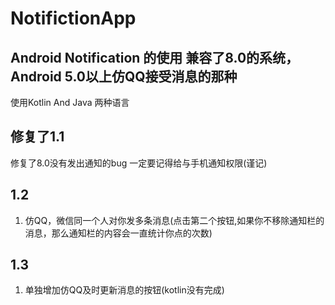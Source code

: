 # NotifictionApp
## Android Notification 的使用 兼容了8.0的系统，Android 5.0以上仿QQ接受消息的那种
使用Kotlin And Java 两种语言

## 修复了1.1
修复了8.0没有发出通知的bug
一定要记得给与手机通知权限(谨记)

## 1.2
1. 仿QQ，微信同一个人对你发多条消息(点击第二个按钮,如果你不移除通知栏的消息，那么通知栏的内容会一直统计你点的次数)

## 1.3
1. 单独增加仿QQ及时更新消息的按钮(kotlin没有完成)
